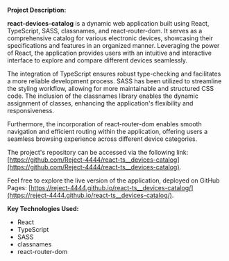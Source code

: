 **Project Description:**

**react-devices-catalog** is a dynamic web application built using React, TypeScript, SASS, classnames, and react-router-dom. It serves as a comprehensive catalog for various electronic devices, showcasing their specifications and features in an organized manner. Leveraging the power of React, the application provides users with an intuitive and interactive interface to explore and compare different devices seamlessly.

The integration of TypeScript ensures robust type-checking and facilitates a more reliable development process. SASS has been utilized to streamline the styling workflow, allowing for more maintainable and structured CSS code. The inclusion of the classnames library enables the dynamic assignment of classes, enhancing the application's flexibility and responsiveness.

Furthermore, the incorporation of react-router-dom enables smooth navigation and efficient routing within the application, offering users a seamless browsing experience across different device categories.

The project's repository can be accessed via the following link: [https://github.com/Reject-4444/react-ts__devices-catalog](https://github.com/Reject-4444/react-ts__devices-catalog).

Feel free to explore the live version of the application, deployed on GitHub Pages: [https://reject-4444.github.io/react-ts__devices-catalog/](https://reject-4444.github.io/react-ts__devices-catalog/).

**Key Technologies Used:**
- React
- TypeScript
- SASS
- classnames
- react-router-dom
